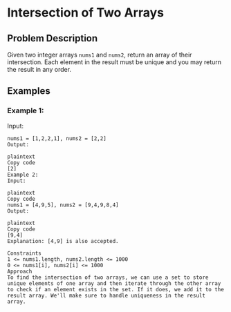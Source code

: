 # Intersection of Two Arrays

## Problem Description
Given two integer arrays `nums1` and `nums2`, return an array of their intersection. Each element in the result must be unique and 
you may return the result in any order.

## Examples

### Example 1:
Input: 
```plaintext
nums1 = [1,2,2,1], nums2 = [2,2]
Output:

plaintext
Copy code
[2]
Example 2:
Input:

plaintext
Copy code
nums1 = [4,9,5], nums2 = [9,4,9,8,4]
Output:

plaintext
Copy code
[9,4]
Explanation: [4,9] is also accepted.

Constraints
1 <= nums1.length, nums2.length <= 1000
0 <= nums1[i], nums2[i] <= 1000
Approach
To find the intersection of two arrays, we can use a set to store unique elements of one array and then iterate through the other array
to check if an element exists in the set. If it does, we add it to the result array. We'll make sure to handle uniqueness in the result array.

